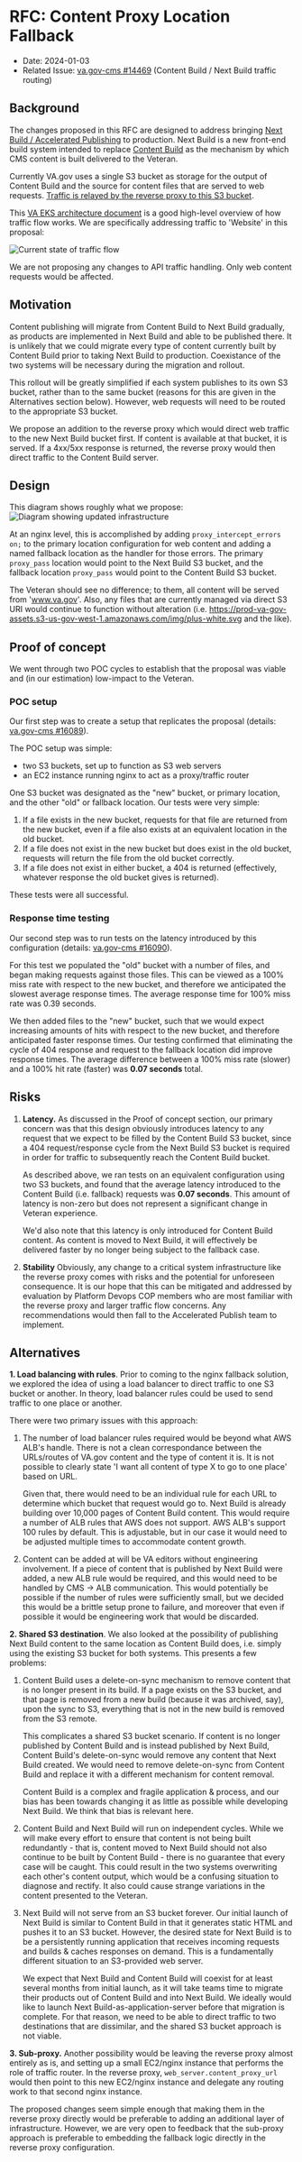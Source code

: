 # RFC: Content Proxy Location Fallback

- Date: 2024-01-03
- Related Issue: [va.gov-cms #14469](https://github.com/department-of-veterans-affairs/va.gov-cms/issues/14469) (Content Build / Next Build traffic routing)

## Background
The changes proposed in this RFC are designed to address bringing [Next Build / Accelerated Publishing](https://github.com/department-of-veterans-affairs/va.gov-cms/issues/6577) to production. Next Build is a new front-end build system intended to replace [Content Build](https://github.com/department-of-veterans-affairs/content-build) as the mechanism by which CMS content is built delivered to the Veteran.

Currently VA.gov uses a single S3 bucket as storage for the output of Content Build and the source for content files that are served to web requests. [Traffic is relayed by the reverse proxy to this S3 bucket](https://github.com/department-of-veterans-affairs/vsp-platform-revproxy/blob/main/template-rendering/revproxy-vagov/templates/nginx_website_server.conf.j2#L393).

This [VA EKS architecture document](https://vfs.atlassian.net/wiki/spaces/OT/pages/2231304195/Platform+Infrastructure+Diagrams#EKS-Architecture) is a good high-level overview of how traffic flow works. We are specifically addressing traffic to 'Website' in this proposal:

![Current state of traffic flow](assets/revproxy_currentstate.png)

We are not proposing any changes to API traffic handling. Only web content requests would be affected.

## Motivation
Content publishing will migrate from Content Build to Next Build gradually, as products are implemented in Next Build and able to be published there. It is unlikely that we could migrate every type of content currently built by Content Build prior to taking Next Build to production. Coexistance of the two systems will be necessary during the migration and rollout.

This rollout will be greatly simplified if each system publishes to its own S3 bucket, rather than to the same bucket (reasons for this are given in the Alternatives section below). However, web requests will need to be routed to the appropriate S3 bucket.

We propose an addition to the reverse proxy which would direct web traffic to the new Next Build bucket first. If content is available at that bucket, it is served. If a 4xx/5xx response is returned, the reverse proxy would then direct traffic to the Content Build server.

## Design
This diagram shows roughly what we propose: ![Diagram showing updated infrastructure](assets/revproxfallback.drawio.png)

At an nginx level, this is accomplished by adding `proxy_intercept_errors on;` to the primary location configuration for web content and adding a named fallback location as the handler for those errors. The primary `proxy_pass` location would point to the Next Build S3 bucket, and the fallback location `proxy_pass` would point to the Content Build S3 bucket.

The Veteran should see no difference; to them, all content will be served from 'www.va.gov'. Also, any files that are currently managed via direct S3 URI would continue to function without alteration (i.e. https://prod-va-gov-assets.s3-us-gov-west-1.amazonaws.com/img/plus-white.svg and the like).

## Proof of concept
We went through two POC cycles to establish that the proposal was viable and (in our estimation) low-impact to the Veteran.

### POC setup
Our first step was to create a setup that replicates the proposal (details: [va.gov-cms #16089](https://github.com/department-of-veterans-affairs/va.gov-cms/issues/16089#issuecomment-1817239688)).

The POC setup was simple:
* two S3 buckets, set up to function as S3 web servers
* an EC2 instance running nginx to act as a proxy/traffic router

One S3 bucket was designated as the "new" bucket, or primary location, and the other "old" or fallback location. Our tests were very simple:
1. If a file exists in the new bucket, requests for that file are returned from the new bucket, even if a file also exists at an equivalent location in the old bucket.
2. If a file does not exist in the new bucket but does exist in the old bucket, requests will return the file from the old bucket correctly.
3. If a file does not exist in either bucket, a 404 is returned (effectively, whatever response the old bucket gives is returned).

These tests were all successful.

### Response time testing
Our second step was to run tests on the latency introduced by this configuration (details:  [va.gov-cms #16090](https://github.com/department-of-veterans-affairs/va.gov-cms/issues/16090#issuecomment-1852606718)).

For this test we populated the "old" bucket with a number of files, and began making requests against those files. This can be viewed as a 100% miss rate with respect to the new bucket, and therefore we anticipated the slowest average response times. The average response time for 100% miss rate was 0.39 seconds.

We then added files to the "new" bucket, such that we would expect increasing amounts of hits with respect to the new bucket, and therefore anticipated faster response times. Our testing confirmed that eliminating the cycle of 404 response and request to the fallback location did improve response times. The average difference between a 100% miss rate (slower) and a 100% hit rate (faster) was **0.07 seconds** total.



## Risks
1. **Latency.** As discussed in the Proof of concept section, our primary concern was that this design obviously introduces latency to any request that we expect to be filled by the Content Build S3 bucket, since a 404 request/response cycle from the Next Build S3 bucket is required in order for traffic to subsequently reach the Content Build bucket.

    As described above, we ran tests on an equivalent configuration using two S3 buckets, and found that the average latency introduced to the Content Build (i.e. fallback) requests was **0.07 seconds**. This amount of latency is non-zero but does not represent a significant change in Veteran experience.

    We'd also note that this latency is only introduced for Content Build content. As content is moved to Next Build, it will effectively be delivered faster by no longer being subject to the fallback case.

2. **Stability** Obviously, any change to a critical system infrastructure like the reverse proxy comes with risks and the potential for unforeseen consequence. It is our hope that this can be mitigated and addressed by evaluation by Platform Devops COP members who are most familiar with the reverse proxy and larger traffic flow concerns. Any recommendations would then fall to the Accelerated Publish team to implement.

## Alternatives
**1. Load balancing with rules**. Prior to coming to the nginx fallback solution, we explored the idea of using a load balancer to direct traffic to one S3 bucket or another. In theory, load balancer rules could be used to send traffic to one place or another.

There were two primary issues with this approach:

1.  The number of load balancer rules required would be beyond what AWS ALB's handle. There is not a clean correspondance between the URLs/routes of VA.gov content and the type of content it is. It is not possible to clearly state 'I want all content of type X to go to one place' based on URL.

    Given that, there would need to be an individual rule for each URL to determine which bucket that request would go to. Next Build is already building over 10,000 pages of Content Build content. This would require a number of ALB rules that AWS does not support. AWS ALB's support 100 rules by default. This is adjustable, but in our case it would need to be adjusted multiple times to accommodate content growth.

2.  Content can be added at will be VA editors without engineering involvement. If a piece of content that is published by Next Build were added, a new ALB rule would be required, and this would need to be handled by CMS -> ALB communication. This would potentially be possible if the number of rules were sufficiently small, but we decided this would be a brittle setup prone to failure, and moreover that even if possible it would be engineering work that would be discarded.

**2. Shared S3 destination**. We also looked at the possibility of publishing Next Build content to the same location as Content Build does, i.e. simply using the existing S3 bucket for both systems. This presents a few problems:

1. Content Build uses a delete-on-sync mechanism to remove content that is no longer present in its build. If a page exists on the S3 bucket, and that page is removed from a new build (because it was archived, say), upon the sync to S3, everything that is not in the new build is removed from the S3 remote.

    This complicates a shared S3 bucket scenario. If content is no longer published by Content Build and is instead published by Next Build, Content Build's delete-on-sync would remove any content that Next Build created. We would need to remove delete-on-sync from Content Build and replace it with a different mechanism for content removal.

    Content Build is a complex and fragile application & process, and our bias has been towards changing it as little as possible while developing Next Build. We think that bias is relevant here.

2. Content Build and Next Build will run on independent cycles. While we will make every effort to ensure that content is not being built redundantly - that is, content moved to Next Build should not also continue to be built by Content Build - there is no guarantee that every case will be caught. This could result in the two systems overwriting each other's content output, which would be a confusing situation to diagnose and rectify. It also could cause strange variations in the content presented to the Veteran.

3. Next Build will not serve from an S3 bucket forever. Our initial launch of Next Build is similar to Content Build in that it generates static HTML and pushes it to an S3 bucket. However, the desired state for Next Build is to be a persistently running application that receives incoming requests and builds & caches responses on demand. This is a fundamentally different situation to an S3-provided web server.

    We expect that Next Build and Content Build will coexist for at least several months from initial launch, as it will take teams time to migrate their products out of Content Build and into Next Build. We ideally would like to launch Next Build-as-application-server before that migration is complete. For that reason, we need to be able to direct traffic to two destinations that are dissimilar, and the shared S3 bucket approach is not viable.

**3. Sub-proxy.** Another possibility would be leaving the reverse proxy almost entirely as is, and setting up a small EC2/nginx instance that performs the role of traffic router. In the reverse proxy, `web_server.content_proxy_url` would then point to this new EC2/nginx instance and delegate any routing work to that second nginx instance.

The proposed changes seem simple enough that making them in the reverse proxy directly would be preferable to adding an additional layer of infrastructure. However, we are very open to feedback that the sub-proxy approach is preferable to embedding the fallback logic directly in the reverse proxy configuration.
